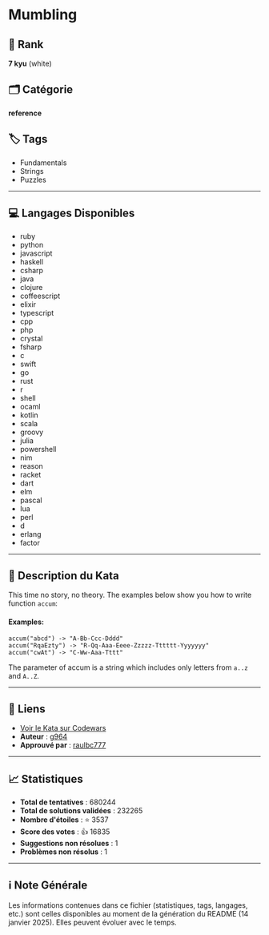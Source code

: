 # Mumbling

## 🏅 Rank
**7 kyu** (white)

## 🗂️ Catégorie
**reference**

## 🏷️ Tags
- Fundamentals
- Strings
- Puzzles

---

## 💻 Langages Disponibles
- ruby
- python
- javascript
- haskell
- csharp
- java
- clojure
- coffeescript
- elixir
- typescript
- cpp
- php
- crystal
- fsharp
- c
- swift
- go
- rust
- r
- shell
- ocaml
- kotlin
- scala
- groovy
- julia
- powershell
- nim
- reason
- racket
- dart
- elm
- pascal
- lua
- perl
- d
- erlang
- factor

---

## 📜 Description du Kata

This time no story, no theory. The examples below show you how to write function `accum`:

#### Examples:
```
accum("abcd") -> "A-Bb-Ccc-Dddd"
accum("RqaEzty") -> "R-Qq-Aaa-Eeee-Zzzzz-Tttttt-Yyyyyyy"
accum("cwAt") -> "C-Ww-Aaa-Tttt"
```

The parameter of accum is a string which includes only letters from `a..z` and `A..Z`.

---

## 🔗 Liens
- [Voir le Kata sur Codewars](https://www.codewars.com/kata/5667e8f4e3f572a8f2000039)
- **Auteur** : [g964](https://www.codewars.com/users/g964)
- **Approuvé par** : [raulbc777](https://www.codewars.com/users/raulbc777)

---

## 📈 Statistiques
- **Total de tentatives** : 680244
- **Total de solutions validées** : 232265
- **Nombre d'étoiles** : ⭐ 3537
- **Score des votes** : 👍 16835
- **Suggestions non résolues** : 1
- **Problèmes non résolus** : 1

---

## ℹ️ Note Générale
Les informations contenues dans ce fichier (statistiques, tags, langages, etc.) sont celles disponibles au moment de la génération du README (14 janvier 2025). Elles peuvent évoluer avec le temps.
